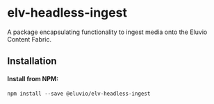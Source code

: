 # elv-headless-ingest

A package encapsulating functionality to ingest media onto the Eluvio Content Fabric.

## Installation

#### Install from NPM:

```
npm install --save @eluvio/elv-headless-ingest
```
